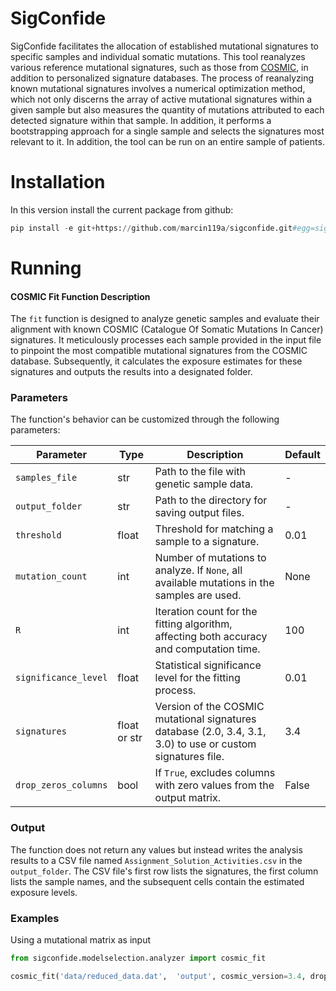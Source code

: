 # SigConfide

SigConfide facilitates the allocation of established mutational signatures to specific samples and individual somatic mutations. 
This tool reanalyzes various reference mutational signatures, such as those from [COSMIC](https://cancer.sanger.ac.uk/signatures/), in addition to personalized signature databases. 
The process of reanalyzing known mutational signatures involves a numerical optimization method, 
which not only discerns the array of active mutational signatures within a given sample 
but also measures the quantity of mutations attributed to each detected signature within that sample.
In addition, it performs a bootstrapping approach for a single sample and selects the signatures most relevant to it. 
In addition, the tool can be run on an entire sample of patients. 

# Installation

In this version install the current package from github:
```python
pip install -e git+https://github.com/marcin119a/sigconfide.git#egg=sigconfide
```

# Running 


#### COSMIC Fit Function Description

The `fit` function is designed to analyze genetic samples and evaluate their alignment with known COSMIC (Catalogue Of Somatic Mutations In Cancer) signatures. 
It meticulously processes each sample provided in the input file to pinpoint the most compatible mutational signatures from the COSMIC database. Subsequently,
it calculates the exposure estimates for these signatures and outputs the results into a designated folder.

### Parameters

The function's behavior can be customized through the following parameters:

| Parameter            | Type         | Description                                                                                                 | Default |
|----------------------|--------------|-------------------------------------------------------------------------------------------------------------|---------|
| `samples_file`       | str          | Path to the file with genetic sample data.                                                                  | -       |
| `output_folder`      | str          | Path to the directory for saving output files.                                                              | -       |
| `threshold`          | float        | Threshold for matching a sample to a signature.                                                             | 0.01    |
| `mutation_count`     | int          | Number of mutations to analyze. If `None`, all available mutations in the samples are used.                 | None    |
| `R`                  | int          | Iteration count for the fitting algorithm, affecting both accuracy and computation time.                    | 100     |
| `significance_level` | float        | Statistical significance level for the fitting process.                                                     | 0.01    |
| `signatures`         | float or str | Version of the COSMIC mutational signatures database (2.0, 3.4, 3.1, 3.0) to use or custom signatures file. | 3.4     |
| `drop_zeros_columns` | bool         | If `True`, excludes columns with zero values from the output matrix.                                        | False   |

### Output

The function does not return any values but instead writes the analysis results to a CSV file named `Assignment_Solution_Activities.csv` in the `output_folder`.
The CSV file's first row lists the signatures, the first column lists the sample names, and the subsequent cells contain the estimated exposure levels.


### Examples

Using a mutational matrix as input
```python
from sigconfide.modelselection.analyzer import cosmic_fit

cosmic_fit('data/reduced_data.dat',  'output', cosmic_version=3.4, drop_zeros_columns=True)
```

